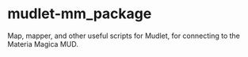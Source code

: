 # mudlet-mm_package
Map, mapper, and other useful scripts for Mudlet, for connecting to the Materia Magica MUD.

